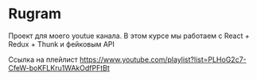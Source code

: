 # Rugram

Проект для моего youtue канала. В этом курсе мы работаем с React + Redux + Thunk и фейковым API

Ссылка на плейлист
https://www.youtube.com/playlist?list=PLHoG2c7-CfeW-boKFLKru1WAkOdfPFtBt
